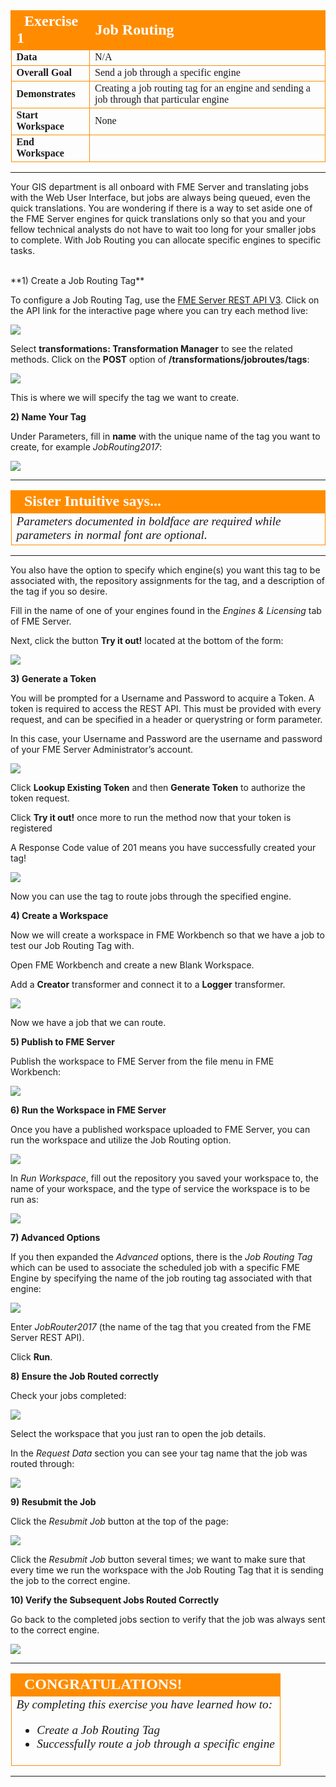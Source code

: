 <!--Exercise Section-->

<table style="border-spacing: 0px;border-collapse: collapse;font-family:serif">
<tr>
<td width=25% style="vertical-align:middle;background-color:darkorange;border: 2px solid darkorange">
<i class="fa fa-cogs fa-lg fa-pull-left fa-fw" style="color:white;padding-right: 12px;vertical-align:text-top"></i>
<span style="color:white;font-size:x-large;font-weight: bold">Exercise 1</span>
</td>
<td style="border: 2px solid darkorange;background-color:darkorange;color:white">
<span style="color:white;font-size:x-large;font-weight: bold">Job Routing</span>
</td>
</tr>

<tr>
<td style="border: 1px solid darkorange; font-weight: bold">Data</td>
<td style="border: 1px solid darkorange">N/A</td>
</tr>

<tr>
<td style="border: 1px solid darkorange; font-weight: bold">Overall Goal</td>
<td style="border: 1px solid darkorange">Send a job through a specific engine</td>
</tr>

<tr>
<td style="border: 1px solid darkorange; font-weight: bold">Demonstrates</td>
<td style="border: 1px solid darkorange">Creating a job routing tag for an engine and sending a job through that particular engine</td>
</tr>

<tr>
<td style="border: 1px solid darkorange; font-weight: bold">Start Workspace</td>
<td style="border: 1px solid darkorange">None</td>
</tr>

<tr>
<td style="border: 1px solid darkorange; font-weight: bold">End Workspace</td>
<td style="border: 1px solid darkorange"></td>
</tr>

</table>

---

Your GIS department is all onboard with FME Server and translating jobs with the Web User Interface, but jobs are always being queued, even the quick translations. You are wondering if there is a way to set aside one of the FME Server engines for quick translations only so that you and your fellow technical analysts do not have to wait too long for your smaller jobs to complete. With Job Routing you can allocate specific engines to specific tasks.


<br>
**1) Create a Job Routing Tag**

To configure a Job Routing Tag, use the [FME Server REST API V3](https://docs.safe.com/fme/html/FME_REST/apidoc/v3/index.html). Click on the API link for the interactive page where you can try each method live:

![](./Images/3.401.RESTAPI_pageLink.png)

Select **transformations: Transformation Manager** to see the related methods. Click on the **POST** option of **/transformations/jobroutes/tags**:

![](./Images/3.402.JobRouting_APIPost.png)

This is where we will specify the tag we want to create.

**2) Name Your Tag**

Under Parameters, fill in **name** with the unique name of the tag you want to create, for example *JobRouting2017*:

![](./Images/3.403.JobRouting_APIPostParameters.png)

---

<!--Sister Intuitive says...--> 

<table style="border-spacing: 0px">
<tr>
<td style="vertical-align:middle;background-color:darkorange;border: 2px solid darkorange">
<i class="fa fa-bolt fa-lg fa-pull-left fa-fw" style="color:white;padding-right: 12px;vertical-align:text-top"></i>
<span style="color:white;font-size:x-large;font-weight: bold;font-family:serif">Sister Intuitive says...</span>
</td>
</tr>

<tr>
<td style="border: 1px solid darkorange">
<span style="font-family:serif; font-style:italic; font-size:larger">
Parameters documented in boldface are required while parameters in normal font are optional.
</span>
</td>
</tr>
</table>

---

You also have the option to specify which engine(s) you want this tag to be associated with, the repository assignments for the tag, and a description of the tag if you so desire.

Fill in the name of one of your engines found in the *Engines & Licensing* tab of FME Server.

Next, click the button **Try it out!** located at the bottom of the form:

![](./Images/3.404.JobRouting_APIPost1.png)

**3) Generate a Token**

You will be prompted for a Username and Password to acquire a Token. A token is required to access the REST API. This must be provided with every request, and can be specified in a header or querystring or form parameter.

In this case, your Username and Password are the username and password of your FME Server Administrator’s account.

![](./Images/3.405.JobRouting_APIGetParameters2.png)

Click **Lookup Existing Token** and then **Generate Token** to authorize the token request.

Click **Try it out!** once more to run the method now that your token is registered

A Response Code value of 201 means you have successfully created your tag!

![](./Images/3.406.JobRouting_APIPostPrintOut.png)

Now you can use the tag to route jobs through the specified engine.

**4) Create a Workspace**

Now we will create a workspace in FME Workbench so that we have a job to test our Job Routing Tag with.

Open FME Workbench and create a new Blank Workspace.

Add a **Creator** transformer and connect it to a **Logger** transformer.

![](./Images/3.407.jobRouting_workspace1.png)

Now we have a job that we can route.

**5) Publish to FME Server**

Publish the workspace to FME Server from the file menu in FME Workbench:

![](./Images/3.408.publishToServer.png)

**6) Run the Workspace in FME Server**

Once you have a published workspace uploaded to FME Server, you can run the workspace and utilize the Job Routing option.

![](./Images/3.409.RunJob.png)

In *Run Workspace*, fill out the repository you saved your workspace to, the name of your workspace, and the type of service the workspace is to be run as: 

![](./Images/3.410.runWorkspace.png)

**7) Advanced Options**

If you then expanded the *Advanced* options, there is the *Job Routing Tag* which can be used to associate the scheduled job with a specific FME Engine by specifying the name of the job routing tag associated with that engine:

![](./Images/3.411.runWorkspaceAdvancedOptions.png)

Enter *JobRouter2017* (the name of the tag that you created from the FME Server REST API).

Click **Run**.

**8) Ensure the Job Routed correctly**

Check your jobs completed:

![](./Images/3.412.Job_Completed_area.png)

Select the workspace that you just ran to open the job details.

In the *Request Data* section you can see your tag name that the job was routed through: 

![](./Images/3.413.jobRouting_finalCheck.png)

**9) Resubmit the Job**

Click the *Resubmit Job* button at the top of the page:

![](./Images/3.414.JobRouting_resubmitButton.png)

Click the *Resubmit Job* button several times; we want to make sure that every time we run the workspace with the Job Routing Tag that it is sending the job to the correct engine.

**10) Verify the Subsequent Jobs Routed Correctly**

Go back to the completed jobs section to verify that the job was always sent to the correct engine.

![](./Images/3.415.JobRouting_engineCheck.png)

---

<!--Exercise Congratulations Section--> 

<table style="border-spacing: 0px">
<tr>
<td style="vertical-align:middle;background-color:darkorange;border: 2px solid darkorange">
<i class="fa fa-thumbs-o-up fa-lg fa-pull-left fa-fw" style="color:white;padding-right: 12px;vertical-align:text-top"></i>
<span style="color:white;font-size:x-large;font-weight: bold;font-family:serif">CONGRATULATIONS!</span>
</td>
</tr>

<tr>
<td style="border: 1px solid darkorange">
<span style="font-family:serif; font-style:italic; font-size:larger">
By completing this exercise you have learned how to:
<br>
<ul><li>Create a Job Routing Tag</li>
<li>Successfully route a job through a specific engine</li>
</ul>
</span>
</td>
</tr>
</table>

---

